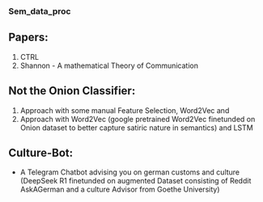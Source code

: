 ### Sem_data_proc

## Papers:

1. CTRL
2. Shannon - A mathematical Theory of Communication


## Not the Onion Classifier:

1. Approach with some manual Feature Selection, Word2Vec and
2. Approach with Word2Vec (google pretrained Word2Vec finetunded on Onion dataset to better capture satiric nature in semantics) and LSTM

## Culture-Bot:
- A Telegram Chatbot advising you on german customs and culture (DeepSeek R1 finetunded on augmented Dataset consisting of Reddit AskAGerman and a culture Advisor from Goethe University)
